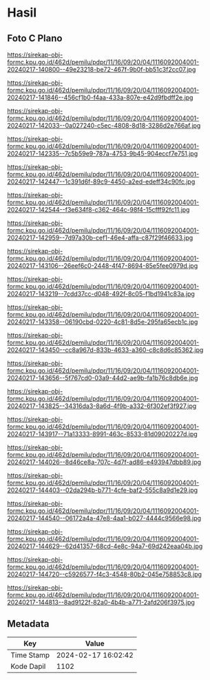 # Hasil

## Foto C Plano

https://sirekap-obj-formc.kpu.go.id/462d/pemilu/pdpr/11/16/09/20/04/1116092004001-20240217-140800--49e23218-be72-467f-9b0f-bb51c3f2cc07.jpg

https://sirekap-obj-formc.kpu.go.id/462d/pemilu/pdpr/11/16/09/20/04/1116092004001-20240217-141846--456cf1b0-f4aa-433a-807e-e42d9fbdff2e.jpg

https://sirekap-obj-formc.kpu.go.id/462d/pemilu/pdpr/11/16/09/20/04/1116092004001-20240217-142033--0a027240-c5ec-4808-8d18-3286d2e766af.jpg

https://sirekap-obj-formc.kpu.go.id/462d/pemilu/pdpr/11/16/09/20/04/1116092004001-20240217-142335--7c5b59e9-787a-4753-9b45-904eccf7e751.jpg

https://sirekap-obj-formc.kpu.go.id/462d/pemilu/pdpr/11/16/09/20/04/1116092004001-20240217-142447--1c391d6f-89c9-4450-a2ed-edeff34c90fc.jpg

https://sirekap-obj-formc.kpu.go.id/462d/pemilu/pdpr/11/16/09/20/04/1116092004001-20240217-142544--f3e634f8-c362-464c-98f4-15cfff92fc11.jpg

https://sirekap-obj-formc.kpu.go.id/462d/pemilu/pdpr/11/16/09/20/04/1116092004001-20240217-142959--7d97a30b-cef1-46e4-affa-c87f29f46633.jpg

https://sirekap-obj-formc.kpu.go.id/462d/pemilu/pdpr/11/16/09/20/04/1116092004001-20240217-143106--26eef6c0-2448-4f47-8694-85e5fee0979d.jpg

https://sirekap-obj-formc.kpu.go.id/462d/pemilu/pdpr/11/16/09/20/04/1116092004001-20240217-143219--7cdd37cc-d048-492f-8c05-f1bd1941c83a.jpg

https://sirekap-obj-formc.kpu.go.id/462d/pemilu/pdpr/11/16/09/20/04/1116092004001-20240217-143358--06190cbd-0220-4c81-8d5e-295fa65ecb1c.jpg

https://sirekap-obj-formc.kpu.go.id/462d/pemilu/pdpr/11/16/09/20/04/1116092004001-20240217-143450--cc8a967d-833b-4633-a360-c8c8d6c85362.jpg

https://sirekap-obj-formc.kpu.go.id/462d/pemilu/pdpr/11/16/09/20/04/1116092004001-20240217-143656--5f767cd0-03a9-44d2-ae9b-fa1b76c8db6e.jpg

https://sirekap-obj-formc.kpu.go.id/462d/pemilu/pdpr/11/16/09/20/04/1116092004001-20240217-143825--34316da3-8a6d-4f9b-a332-6f302ef3f927.jpg

https://sirekap-obj-formc.kpu.go.id/462d/pemilu/pdpr/11/16/09/20/04/1116092004001-20240217-143917--71a13333-8991-463c-8533-81d09020227d.jpg

https://sirekap-obj-formc.kpu.go.id/462d/pemilu/pdpr/11/16/09/20/04/1116092004001-20240217-144026--8d46ce8a-707c-4d7f-ad86-e493947dbb89.jpg

https://sirekap-obj-formc.kpu.go.id/462d/pemilu/pdpr/11/16/09/20/04/1116092004001-20240217-144403--02da294b-b771-4cfe-baf2-555c8a9d1e29.jpg

https://sirekap-obj-formc.kpu.go.id/462d/pemilu/pdpr/11/16/09/20/04/1116092004001-20240217-144540--06172a4a-47e8-4aa1-b027-4444c9566e98.jpg

https://sirekap-obj-formc.kpu.go.id/462d/pemilu/pdpr/11/16/09/20/04/1116092004001-20240217-144629--62d41357-68cd-4e8c-94a7-69d242eaa04b.jpg

https://sirekap-obj-formc.kpu.go.id/462d/pemilu/pdpr/11/16/09/20/04/1116092004001-20240217-144720--c5926577-f4c3-4548-80b2-045e758853c8.jpg

https://sirekap-obj-formc.kpu.go.id/462d/pemilu/pdpr/11/16/09/20/04/1116092004001-20240217-144813--8ad9122f-82a0-4b4b-a771-2afd206f3975.jpg


## Metadata

| Key        | Value               |
| ---------- | ------------------- |
| Time Stamp | 2024-02-17 16:02:42 |
| Kode Dapil | 1102                |



